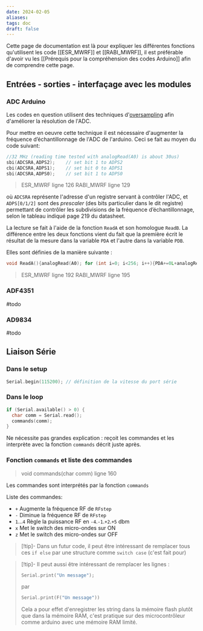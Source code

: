 ```yaml
---
date: 2024-02-05
aliases: 
tags: doc
draft: false
---
```


Cette page de documentation est là pour expliquer les différentes fonctions qu'utilisent les code [[ESR_MWRF]] et [[RABI_MWRF]], il est préférable d'avoir vu les [[Prérequis pour la compréhension des codes Arduino]] afin de comprendre cette page.


## Entrées - sorties - interfaçage avec les modules

### ADC Arduino

Les codes en question utilisent des techniques d'[oversampling](https://en.wikipedia.org/wiki/Oversampling) afin d'améliorer la résolution de l'ADC.

Pour mettre en oeuvre cette technique il est nécessaire d'augmenter la fréquence d’échantillonnage de l'ADC de l'arduino. Ceci se fait au moyen du code suivant:
```c
//32 MHz (reading time tested with analogRead(A0) is about 30us)
sbi(ADCSRA,ADPS2);    // set bit 1 to ADPS2
cbi(ADCSRA,ADPS1);    // set bit 0 to ADPS1 
sbi(ADCSRA,ADPS0);    // set bit 1 to ADPS0
```
> ESR_MWRF ligne 126
> RABI_MWRF ligne 129

où `ADCSRA` représente l'adresse d'un registre servant à contrôler l'ADC, et `ADPS[0/1/2]` sont des *prescaler* (des bits particulier dans le dit registre) permettant de contrôler les subdivisions de la fréquence d’échantillonnage, selon le tableau indiqué page 219 du datasheet.

La lecture se fait à l'aide de la fonction `ReadA` et son homologue `ReadB`. La différence entre les deux fonctions vient du fait que la première écrit le résultat de la mesure dans la variable `PDA` et l'autre dans la variable `PDB`.

Elles sont définies de la manière suivante :
```c
void ReadA(){analogRead(A0); for (int i=0; i<256; i++){PDA+=0L+analogRead(A0);}}     
```
> ESR_MWRF ligne 192
> RABI_MWRF ligne 195

### ADF4351

#todo

### AD9834

#todo

## Liaison Série

### Dans le setup

```c
Serial.begin(115200); // définition de la vitesse du port série
```

### Dans le loop

```c
if (Serial.available() > 0) {
  char comm = Serial.read();
  commands(comm); 
}
```
Ne nécessite pas grandes explication : reçoit les commandes et les interprète avec la fonction `commands` décrit juste après.

### Fonction `commands` et liste des commandes

> void commands(char comm) ligne 160 

Les commandes sont interprétés par la fonction `commands`

Liste des commandes:
- `+` Augmente la fréquence RF de `RFstep`
- `-` Diminue la fréquence RF de `RFstep`
- `1`...`4` Règle la puissance RF en `-4`.`-1`.`+2`.`+5` dbm
- `x` Met le switch des micro-ondes sur ON
- `z` Met le switch des micro-ondes sur OFF


> [!tip]-
> Dans un futur code, il peut être intéressant de remplacer tous ces `if else` par une structure comme `switch case` (c'est fait pour)

> [!tip]-
> Il peut aussi être intéressant de remplacer les lignes :
> ```c
> Serial.print("Un message");
> ```
> par
> ```c
> Serial.print(F("Un message"))
> ```
> Cela a pour effet d'enregistrer les string dans la mémoire flash plutôt que dans la mémoire RAM, c'est pratique sur des microcontrôleur comme arduino avec une mémoire RAM limité.

